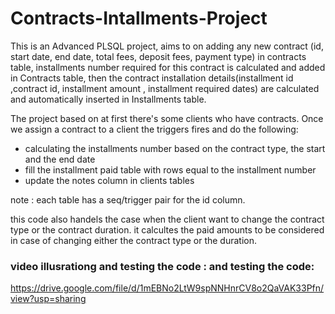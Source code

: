 # Contracts-Intallments-Project
 
This is an Advanced PLSQL project, aims to on adding any new contract (id, start date, end date, total fees, deposit fees, payment type) in contracts table, installments number required for this contract is calculated and added in Contracts table, then the contract installation details(installment id ,contract id, installment amount , installment required dates) are calculated and automatically inserted in Installments table.

The project based on at first there's some clients who have contracts. Once we assign a contract to a client 
the triggers fires and do the following: 
* calculating the installments number based on the contract type, the start and the end date
* fill the installment paid table with rows equal to the installment number 
* update the notes column in clients tables 
 
 note : each table has a seq/trigger pair for the id column.

this code also handels the case when the client want to change the contract type or the contract duration. it calcultes the paid amounts to be considered in case of 
changing either the contract type or the duration.

### video illusrationg and testing the code : and testing the code:
https://drive.google.com/file/d/1mEBNo2LtW9spNNHnrCV8o2QaVAK33Pfn/view?usp=sharing

